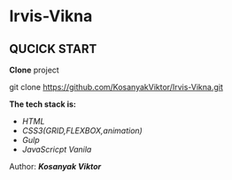Irvis-Vikna
================================================================================

QUCICK START 
--------------------------------------------------------------------------------
**Clone** project 

git clone https://github.com/KosanyakViktor/Irvis-Vikna.git

**The tech stack is:**
* *HTML*
* *CSS3(GRID,FLEXBOX,animation)*
* *Gulp*
* *JavaScricpt Vanila* 

Author: ***Kosanyak Viktor***
